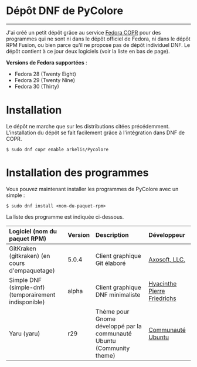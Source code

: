 <!--
.. title: Dépôt DNF de PyColore
.. hidetitle: yes
.. slug: depot-dnf
.. date: 2018-12-06 23:20:28 UTC+01:00
.. tags: 
.. category: 
.. link: 
.. description: 
.. type: text
-->

<h1 class="page-title">Dépôt DNF de PyColore</h1>
<hr class="title-hr">

J'ai créé un petit dépôt grâce au service [Fedora COPR](https://copr.fedorainfracloud.org/)
pour des programmes qui ne sont ni dans le dépôt officiel de Fedora, ni dans le dépôt RPM Fusion,
ou bien parce qu'il ne propose pas de dépôt individuel DNF. Le dépôt contient à ce jour deux
logiciels (voir la liste en bas de page).

**Versions de Fedora supportées** :

* Fedora 28 (Twenty Eight)
* Fedora 29 (Twenty Nine)
* Fedora 30 (Thirty)

# Installation

Le dépôt ne marche que sur les distributions citées précédemment. L'installation du dépôt se
fait facilement grâce à l'intégration dans DNF de COPR.

```
$ sudo dnf copr enable arkelis/Pycolore
```

# Installation des programmes

Vous pouvez maintenant installer les programmes de PyColore avec un simple :

```
$ sudo dnf install <nom-du-paquet-rpm>
```

La liste des programme est indiquée ci-dessous.


| **Logiciel (nom du paquet RPM)** | **Version** | **Description**                  | **Développeur**                                                   |
|:---------------------------------|:------------|:---------------------------------|:------------------------------------------------------------------|
| GitKraken (gitkraken) (en cours d'empaquetage)           | 5.0.4       | Client graphique Git élaboré     | [Axosoft, LLC.](https://www.gitkraken.com/)                       |
| Simple DNF (simple-dnf) (temporairement indisponible)         | alpha       | Client graphique DNF minimaliste | [Hyacinthe Pierre Friedrichs](http://3615.hyakosm.net/portfolio/) |
| Yaru (yaru) | r29 | Thème pour Gnome développé par la communauté Ubuntu (Community theme) | [Communauté Ubuntu](https://github.com/ubuntu/yaru) |
